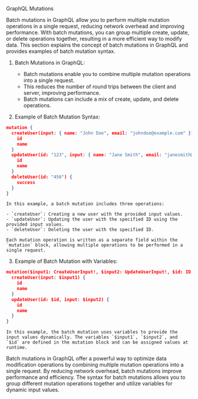 GraphQL Mutations

Batch mutations in GraphQL allow you to perform multiple mutation operations in a single request, reducing network overhead and improving performance. With batch mutations, you can group multiple create, update, or delete operations together, resulting in a more efficient way to modify data. This section explains the concept of batch mutations in GraphQL and provides examples of batch mutation syntax.

1. Batch Mutations in GraphQL:
    
    - Batch mutations enable you to combine multiple mutation operations into a single request.
    - This reduces the number of round trips between the client and server, improving performance.
    - Batch mutations can include a mix of create, update, and delete operations.
2. Example of Batch Mutation Syntax:
    
``` json
mutation {
  createUser(input: { name: "John Doe", email: "johndoe@example.com" }) {
    id
    name
  }
  updateUser(id: "123", input: { name: "Jane Smith", email: "janesmith@example.com" }) {
    id
    name
  }
  deleteUser(id: "456") {
    success
  }
}
```
    
    In this example, a batch mutation includes three operations:
    
    - `createUser`: Creating a new user with the provided input values.
    - `updateUser`: Updating the user with the specified ID using the provided input values.
    - `deleteUser`: Deleting the user with the specified ID.
    
    Each mutation operation is written as a separate field within the `mutation` block, allowing multiple operations to be performed in a single request.
    
3. Example of Batch Mutation with Variables:
    
``` json
mutation($input1: CreateUserInput!, $input2: UpdateUserInput!, $id: ID!) {
  createUser(input: $input1) {
    id
    name
  }
  updateUser(id: $id, input: $input2) {
    id
    name
  }
}
```
    
    In this example, the batch mutation uses variables to provide the input values dynamically. The variables `$input1`, `$input2`, and `$id` are defined in the mutation block and can be assigned values at runtime.
    

Batch mutations in GraphQL offer a powerful way to optimize data modification operations by combining multiple mutation operations into a single request. By reducing network overhead, batch mutations improve performance and efficiency. The syntax for batch mutations allows you to group different mutation operations together and utilize variables for dynamic input values.